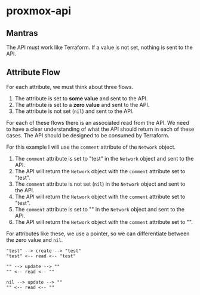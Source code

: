# proxmox-api

## Mantras

The API must work like Terraform. If a value is not set, nothing is sent to the API.

## Attribute Flow

For each attribute, we must think about three flows.

1. The attribute is set to **some value** and sent to the API. 
2. The attribute is set to a **zero value** and sent to the API. 
3. The attribute is not set (`nil`) and sent to the API.

For each of these flows there is an associated read from the API. We need to have a clear understanding of what the API should return in each of these cases. The API should be designed to be consumed by Terraform. 

For this example I will use the `comment` attribute of the `Network` object.

1. The `comment` attribute is set to "test" in the `Network` object and sent to the API.
2. The API will return the `Network` object with the `comment` attribute set to "test".
3. The `comment` attribute is not set (`nil`) in the `Network` object and sent to the API.
4. The API will return the `Network` object with the `comment` attribute set to "test".
5. The `comment` attribute is set to "" in the `Network` object and sent to the API.
6. The API will return the `Network` object with the `comment` attribute set to "".

For attributes like these, we use a pointer, so we can differentiate between the zero value and `nil`.
```text
"test" --> create --> "test"
"test" <-- read <-- "test"

"" --> update --> ""
"" <-- read <-- ""

nil --> update --> ""
"" <-- read <-- ""
```
